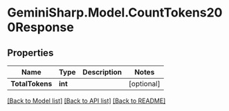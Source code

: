 # GeminiSharp.Model.CountTokens200Response

## Properties

Name | Type | Description | Notes
------------ | ------------- | ------------- | -------------
**TotalTokens** | **int** |  | [optional] 

[[Back to Model list]](../README.md#documentation-for-models) [[Back to API list]](../README.md#documentation-for-api-endpoints) [[Back to README]](../README.md)


